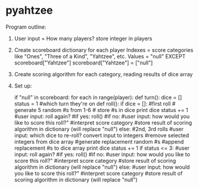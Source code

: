 pyahtzee
========

Program outline:

1. 	User input = How many players?
	store integer in players

2. 	Create scoreboard dictionary for each player
	Indexes = score categories like "Ones", "Three of a Kind", "Yahtzee", etc.
	Values = "null" EXCEPT scoreboard["Yahtzee"]
	scoreboard["Yahtzee"] = ["null"]
	
3. Create scoring algorithm for each category, reading results of dice array
	
4. 	Set up:

	if "null" in scoreboard:
	    for each in range(player):
	        def turn():
	            dice = []
	            status = 1 #which turn they're on
	            def roll():
	                if dice = []: #first roll
	                    # generate 5 random #s from 1-6 
	                    # store #s in dice
	                    print dice
	                    status += 1
	                    #user input: roll again?
	                    #if yes:
	                        roll()
	                    #if no:
	                        #user input: how would you like to score this roll?"
	                        #interpret score category
	                        #store result of scoring algorithm in dictionary (will replace "null")
	                else: #2nd, 3rd rolls
	                    #user input: which dice to re-roll? convert input to integers
	                    #remove selected integers from dice array
	                    #generate replacement random #s
	                    #append replacement #s to dice array
	                    print dice
	                    status += 1
	                    if status <= 3:
	                        #user input: roll again?
	                        #if yes:
	                            roll()
	                        #if no:
	                            #user input: how would you like to score this roll?"
	                            #interpret score category
	                            #store result of scoring algorithm in dictionary (will replace "null")
	                    else:
	                        #user input: how would you like to score this roll?"
	                        #interpret score category
	                        #store result of scoring algorithm in dictionary (will replace "null")
	                
